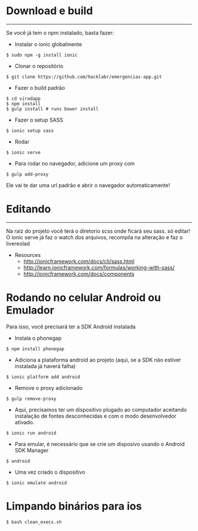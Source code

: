 # Download e build
------------------

Se você já tem o npm instalado, basta fazer:

* Instalar o ionic globalmente
```
$ sudo npm -g install ionic
```

* Clonar o repositório
```
$ git clone https://github.com/hacklabr/emergencias-app.git
```

* Fazer o build padrão
```
$ cd viradapp
$ npm install
$ gulp install # runs bower install
```

* Fazer o setup SASS
```
$ ionic setup sass
```

* Rodar
```
$ ionic serve
```

* Para rodar no navegador, adicione um proxy com

```
$ gulp add-proxy 
```

Ele vai te dar uma url padrão e abrir o navegador automaticamente! 

# Editando
----------

Na raiz do projeto você terá o diretorio scss onde ficará seu sass. só editar!
O ionic serve já faz o watch dos arquivos, recompila na alteração e faz o 
livereolad

* Resources
  * http://ionicframework.com/docs/cli/sass.html
  * http://learn.ionicframework.com/formulas/working-with-sass/
  * http://ionicframework.com/docs/components

# Rodando no celular Android ou Emulador

Para isso, você precisará ter a SDK Android instalada

* Instala o phonegap
```
$ npm install phonegap
```

* Adiciona a plataforma android ao projeto (aqui, se a SDK não estiver
instalada já haverá falha)
```
$ ionic platform add android
```

* Remove o proxy adicionado
```
$ gulp remove-proxy
```

* Aqui, precisamos ter um dispositivo plugado ao computador aceitando 
instalação de fontes desconhecidas e com o modo desenvolvedor ativado.
```
$ ionic run android
```

* Para emular, é necessário que se crie um disposivo usando o Android SDK Manager
```
$ android
```

* Uma vez criado o dispositivo
```
$ ionic emulate android
```

# Limpando binários para ios

```
$ bash clean_execs.sh
```

